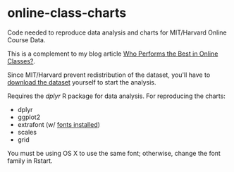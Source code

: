 online-class-charts
===================

Code needed to reproduce data analysis and charts for MIT/Harvard Online Course Data.

This is a complement to my blog article [Who Performs the Best in Online Classes?](http://minimaxir.com/2014/07/online-class-charts/).

Since MIT/Harvard prevent redistribution of the dataset, you'll have to [download the dataset](http://dx.doi.org/10.7910/DVN/26147) yourself to start the analysis.

Requires the *dplyr* R package for data analysis. For reproducing the charts:

* dplyr
* ggplot2
* extrafont (w/ [fonts installed](https://github.com/wch/extrafont))
* scales
* grid

You must be using OS X to use the same font; otherwise, change the font family in Rstart.
